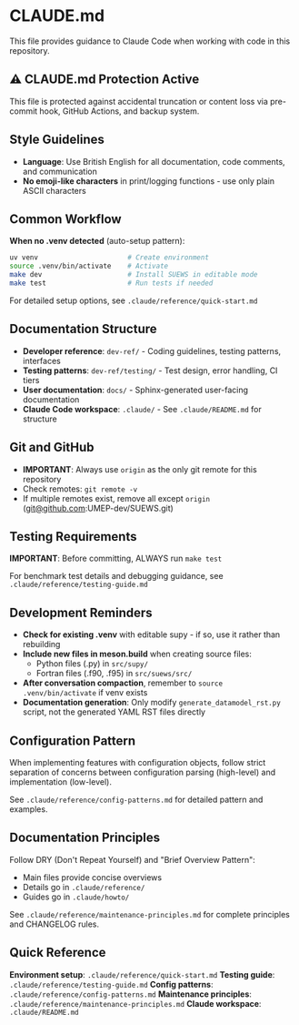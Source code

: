 # CLAUDE.md

This file provides guidance to Claude Code when working with code in this repository.

## ⚠️ CLAUDE.md Protection Active

This file is protected against accidental truncation or content loss via pre-commit hook, GitHub Actions, and backup system.

## Style Guidelines

- **Language**: Use British English for all documentation, code comments, and communication
- **No emoji-like characters** in print/logging functions - use only plain ASCII characters

## Common Workflow

**When no .venv detected** (auto-setup pattern):
```bash
uv venv                      # Create environment
source .venv/bin/activate    # Activate
make dev                     # Install SUEWS in editable mode
make test                    # Run tests if needed
```

For detailed setup options, see `.claude/reference/quick-start.md`

## Documentation Structure

- **Developer reference**: `dev-ref/` - Coding guidelines, testing patterns, interfaces
- **Testing patterns**: `dev-ref/testing/` - Test design, error handling, CI tiers
- **User documentation**: `docs/` - Sphinx-generated user-facing documentation
- **Claude Code workspace**: `.claude/` - See `.claude/README.md` for structure

## Git and GitHub

- **IMPORTANT**: Always use `origin` as the only git remote for this repository
- Check remotes: `git remote -v`
- If multiple remotes exist, remove all except `origin` (git@github.com:UMEP-dev/SUEWS.git)

## Testing Requirements

**IMPORTANT**: Before committing, ALWAYS run `make test`

For benchmark test details and debugging guidance, see `.claude/reference/testing-guide.md`

## Development Reminders

- **Check for existing .venv** with editable supy - if so, use it rather than rebuilding
- **Include new files in meson.build** when creating source files:
  - Python files (.py) in `src/supy/`
  - Fortran files (.f90, .f95) in `src/suews/src/`
- **After conversation compaction**, remember to `source .venv/bin/activate` if venv exists
- **Documentation generation**: Only modify `generate_datamodel_rst.py` script, not the generated YAML RST files directly

## Configuration Pattern

When implementing features with configuration objects, follow strict separation of concerns between configuration parsing (high-level) and implementation (low-level).

See `.claude/reference/config-patterns.md` for detailed pattern and examples.

## Documentation Principles

Follow DRY (Don't Repeat Yourself) and "Brief Overview Pattern":
- Main files provide concise overviews
- Details go in `.claude/reference/`
- Guides go in `.claude/howto/`

See `.claude/reference/maintenance-principles.md` for complete principles and CHANGELOG rules.

## Quick Reference

**Environment setup**: `.claude/reference/quick-start.md`
**Testing guide**: `.claude/reference/testing-guide.md`
**Config patterns**: `.claude/reference/config-patterns.md`
**Maintenance principles**: `.claude/reference/maintenance-principles.md`
**Claude workspace**: `.claude/README.md`
